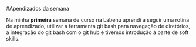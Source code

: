 #Apendizados da semana

Na minha **primeira** semana de curso na Labenu aprendi a seguir uma rotina de aprendizado, utilizar a ferramenta git bash para navegação de diretórios, a integração do git bash com o git hub e tivemos introdução à parte de soft skills.
